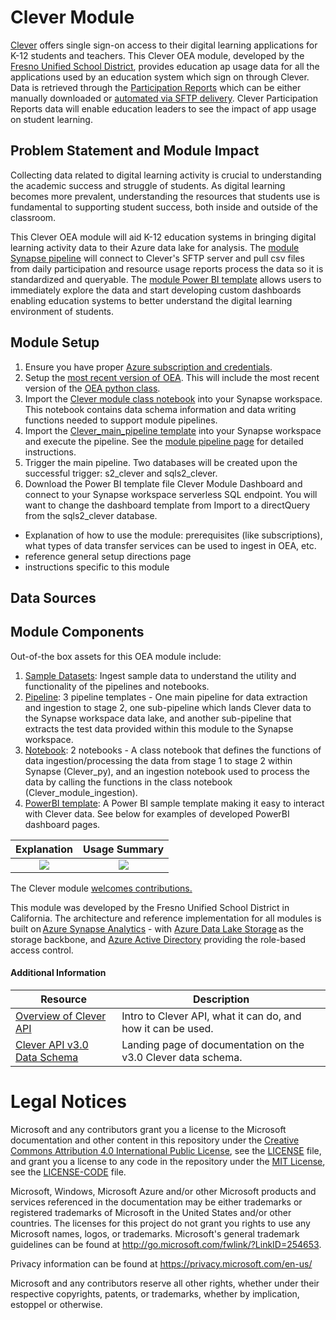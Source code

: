 # Clever Module

[Clever](https://clever.com/) offers single sign-on access to their digital learning applications for K-12 students and teachers. This Clever OEA module, developed by the [Fresno Unified School District](https://www.fresnounified.org/), provides education ap usage data for all the applications used by an education system which sign on through Clever. Data is retrieved through the [Participation Reports](https://support.clever.com/hc/s/articles/360049642311) which can be either manually downloaded or [automated via SFTP delivery](https://support.clever.com/hc/s/articles/360049642311?language=en_US#ExportingReports). Clever Participation Reports data will enable education leaders to see the impact of app usage on student learning. 

## Problem Statement and Module Impact

Collecting data related to digital learning activity is crucial to understanding the academic success and struggle of students. As digital learning becomes more prevalent, understanding the resources that students use is fundamental to supporting student success, both inside and outside of the classroom. 

This Clever OEA module will aid K-12 education systems in bringing digital learning activity data to their Azure data lake for analysis. The [module Synapse pipeline](https://github.com/cviddenKwantum/OpenEduAnalytics/tree/main/modules/Digital_Learning_Apps_and_Platforms/Clever/pipeline) will connect to Clever's SFTP server and pull csv files from daily participation and resource usage reports process the data so it is standardized and queryable. The [module Power BI template](https://github.com/cviddenKwantum/OpenEduAnalytics/tree/main/modules/Digital_Learning_Apps_and_Platforms/Clever/powerbi) allows users to immediately explore the data and start developing custom dashboards enabling education systems to better understand the digital learning environment of students. 

## Module Setup

1. Ensure you have proper [Azure subscription and credentials](https://github.com/microsoft/OpenEduAnalytics#what-you-need).
2. Setup the [most recent version of OEA](https://github.com/microsoft/OpenEduAnalytics#setup). This will include the most recent version of the [OEA python class](https://github.com/microsoft/OpenEduAnalytics/blob/main/framework/notebook/OEA_py.ipynb).
3. Import the [Clever module class notebook](https://github.com/cviddenKwantum/OpenEduAnalytics/blob/main/modules/Digital_Learning_Apps_and_Platforms/Clever/notebook/Clever_py.ipynb) into your Synapse workspace. This notebook contains data schema information and data writing functions needed to support module pipelines. 
4. Import the [Clever_main_pipeline template](https://github.com/cviddenKwantum/OpenEduAnalytics/tree/main/modules/Digital_Learning_Apps_and_Platforms/Clever/pipeline) into your Synapse workspace and execute the pipeline. See the [module pipeline page](https://github.com/cviddenKwantum/OpenEduAnalytics/tree/main/modules/Digital_Learning_Apps_and_Platforms/Clever/pipeline) for detailed instructions.
5. Trigger the main pipeline. Two databases will be created upon the successful trigger: s2_clever and sqls2_clever.
6. Download the Power BI template file Clever Module Dashboard and connect to your Synapse workspace serverless SQL endpoint. You will want to change the dashboard template from Import to a directQuery from the sqls2_clever database.

- Explanation of how to use the module: prerequisites (like subscriptions), what types of data transfer services can be used to ingest in OEA, etc.
- reference general setup directions page
- instructions specific to this module

## Data Sources

## Module Components 

Out-of-the box assets for this OEA module include: 
1. [Sample Datasets](): Ingest sample data to understand the utility and functionality of the pipelines and notebooks.
2. [Pipeline](): 3 pipeline templates - One main pipeline for data extraction and ingestion to stage 2, one sub-pipeline which lands Clever data to the Synapse workspace data lake, and another sub-pipeline that extracts the test data provided within this module to the Synapse workspace.
3. [Notebook](): 2 notebooks - A class notebook that defines the functions of data ingestion/processing the data from stage 1 to stage 2 within Synapse (Clever_py), and an ingestion notebook used to process the data by calling the functions in the class notebook (Clever_module_ingestion).
4. [PowerBI template](): A Power BI sample template making it easy to interact with Clever data. See below for examples of developed PowerBI dashboard pages.

Explanation  | Usage Summary
:-------------------------:|:-------------------------:
![](https://github.com/cviddenKwantum/OpenEduAnalytics/blob/bfa1b9a34017e387fb34f15adf0836b8bd7c1cd5/modules/Digital_Learning_Apps_and_Platforms/Clever/docs/images/Clever%20Module%20Explanation%20Page.png)  |  ![](https://github.com/cviddenKwantum/OpenEduAnalytics/blob/bfa1b9a34017e387fb34f15adf0836b8bd7c1cd5/modules/Digital_Learning_Apps_and_Platforms/Clever/docs/images/Clever%20Module%20Dashboard%20Sample.png) 

The Clever module [welcomes contributions.](https://github.com/microsoft/OpenEduAnalytics/blob/main/CONTRIBUTING.md) 

This module was developed by the Fresno Unified School District in California. The architecture and reference implementation for all modules is built on [Azure Synapse Analytics](https://azure.microsoft.com/en-us/services/synapse-analytics/) - with [Azure Data Lake Storage](https://docs.microsoft.com/en-us/azure/storage/blobs/data-lake-storage-introduction) as the storage backbone, and [Azure Active Directory](https://azure.microsoft.com/en-us/services/active-directory/) providing the role-based access control.

#### Additional Information

| Resource | Description |
| --- | --- |
| [Overview of Clever API](https://dev.clever.com/docs/api-overview) | Intro to Clever API, what it can do, and how it can be used. |
| [Clever API v3.0 Data Schema](https://docs.google.com/spreadsheets/u/1/d/e/2PACX-1vTY8WSC--TBok-cHjG8itGyqnrj7sCkfyWVzIxeLybwzryW01L9qD8xwhoJDBlWrjOkciOXV34G9ejH/pubhtml) | Landing page of documentation on the v3.0 Clever data schema. |

# Legal Notices

Microsoft and any contributors grant you a license to the Microsoft documentation and other content
in this repository under the [Creative Commons Attribution 4.0 International Public License](https://creativecommons.org/licenses/by/4.0/legalcode),
see the [LICENSE](LICENSE) file, and grant you a license to any code in the repository under the [MIT License](https://opensource.org/licenses/MIT), see the
[LICENSE-CODE](LICENSE-CODE) file.

Microsoft, Windows, Microsoft Azure and/or other Microsoft products and services referenced in the documentation
may be either trademarks or registered trademarks of Microsoft in the United States and/or other countries.
The licenses for this project do not grant you rights to use any Microsoft names, logos, or trademarks.
Microsoft's general trademark guidelines can be found at http://go.microsoft.com/fwlink/?LinkID=254653.

Privacy information can be found at https://privacy.microsoft.com/en-us/

Microsoft and any contributors reserve all other rights, whether under their respective copyrights, patents,
or trademarks, whether by implication, estoppel or otherwise.
